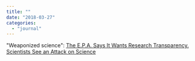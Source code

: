 ```yaml
---
title: ""
date: "2018-03-27"
categories: 
  - "journal"
---
```


"Weaponized science": [The E.P.A. Says It Wants Research Transparency. Scientists See an Attack on Science](https://nyti.ms/2DXg3Xe)

